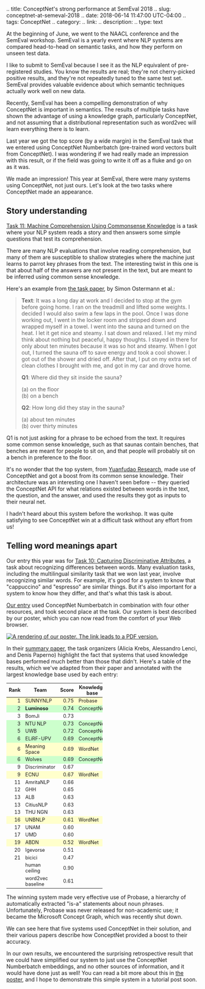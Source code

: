 .. title: ConceptNet's strong performance at SemEval 2018
.. slug: conceptnet-at-semeval-2018
.. date: 2018-06-14 11:47:00 UTC-04:00
.. tags: ConceptNet
.. category: 
.. link: 
.. description: 
.. type: text

At the beginning of June, we went to the NAACL conference and the SemEval workshop.
SemEval is a yearly event where NLP systems are compared head-to-head on semantic
tasks, and how they perform on unseen test data.

I like to submit to SemEval because I see it as the NLP equivalent of
pre-registered studies. You know the results are real; they're not
cherry-picked positive results, and they're not repeatedly tuned to the same
test set. SemEval provides valuable evidence about which semantic techniques
actually work well on new data.

Recently, SemEval has been a compelling demonstration of why ConceptNet is
important in semantics. The results of multiple tasks have shown the advantage
of using a knowledge graph, particularly ConceptNet, and not assuming that
a distributional representation such as word2vec will learn everything there
is to learn.

Last year we got the top score (by a wide margin) in the SemEval task that we
entered using ConceptNet Numberbatch (pre-trained word vectors built from
ConceptNet). I was wondering if we had really made an impression with this
result, or if the field was going to write it off as a fluke and go on as it
was.

We made an impression! This year at SemEval, there were many systems using
ConceptNet, not just ours. Let's look at the two tasks where ConceptNet made
an appearance.

## Story understanding

[Task 11: Machine Comprehension Using Commonsense Knowledge][task11-desc] is a
task where your NLP system reads a story and then answers some simple questions
that test its comprehension.

There are many NLP evaluations that involve reading comprehension, but many of
them are susceptible to shallow strategies where the machine just learns to
parrot key phrases from the text. The interesting twist in this one is that
about half of the answers are not present in the text, but are meant to be
inferred using common sense knowledge.

Here's an example from [the task paper][task11-desc], by Simon Ostermann et al.:

> **Text**: It was a long day at work and I decided to stop at the gym before
> going home.  I ran on the treadmill and lifted some weights. I decided I
> would also swim a few laps in the pool. Once I was done working out, I went
> in the locker room and stripped down and wrapped myself in a towel. I went
> into the sauna and turned on the heat. I let it get nice and steamy. I sat
> down and relaxed. I let my mind think about nothing but peaceful, happy
> thoughts. I stayed in there for only about ten minutes because it was so
> hot and steamy. When I got out, I turned the sauna off to save energy and
> took a cool shower. I got out of the shower and dried off. After that, I
> put on my extra set of clean clothes I brought with me, and got in my car
> and drove home.
> 
> **Q1**: Where did they sit inside the sauna?
>     
> (a) on the floor  
> (b) on a bench
> 
> **Q2**: How long did they stay in the sauna?
> 
> (a) about ten minutes  
> (b) over thirty minutes
 
Q1 is not just asking for a phrase to be echoed from the text. It requires some
common sense knowledge, such as that saunas contain benches, that benches are
meant for people to sit on, and that people will probably sit on a bench in
preference to the floor.

It's no wonder that the top system, from [Yuanfudao Research][yuanfudao], made
use of ConceptNet and got a boost from its common sense knowledge. Their
architecture was an interesting one I haven't seen before -- they queried the
ConceptNet API for what relations existed between words in the text, the
question, and the answer, and used the results they got as inputs to their
neural net.

I hadn't heard about this system before the workshop. It was quite satisfying
to see ConceptNet win at a difficult task without any effort from us!

[yuanfudao]: https://arxiv.org/pdf/1803.00191.pdf

## Telling word meanings apart

Our entry this year was for [Task 10: Capturing Discriminative
Attributes][task10-desc], a task about recognizing differences between words.
Many evaluation tasks, including the multilingual similarity task that we won
last year, involve recognizing similar words. For example, it's good for a system
to know that "cappuccino" and "espresso" are similar things. But it's also
important for a system to know how they differ, and that's what this task is about.

[Our entry][task10-ours] used ConceptNet Numberbatch in combination with four
other resources, and took second place at the task. Our system is best
described by our poster, which you can now read from the comfort of your Web
browser.

<a href="/2018/06/naacl2018-poster.pdf">
<img src="/2018/06/naacl2018-poster.png" alt="A rendering of our poster. The link leads to a PDF version.">
</a>

In their [summary paper][task10-desc], the task organizers (Alicia Krebs,
Alessandro Lenci, and Denis Paperno) highlight the fact that systems that
used knowledge bases performed much better than those that didn't. Here's
a table of the results, which we've adapted from their paper and annotated
with the largest knowledge base used by each entry:

<table class="table" style="width: 50%; font-size: 90%;">
<thead><tr>
<th align="right">Rank</th>
<th>Team</th>
<th align="right">Score</th>
<th>Knowledge base</th>
</tr></thead>
<tbody>
<tr style="background-color: #ffc">
<td align="right">1</td>
<td>SUNNYNLP</td>
<td align="right">0.75</td>
<td>Probase</td>
</tr>
<tr style="background-color: #cfc">
<td align="right">2</td>
<td><strong>Luminoso</strong></td>
<td align="right">0.74</td>
<td>ConceptNet</td>
</tr>
<tr>
<td align="right">3</td>
<td>BomJi</td>
<td align="right">0.73</td>
<td></td>
</tr>
<tr style="background-color: #cfc">
<td align="right">3</td>
<td>NTU NLP</td>
<td align="right">0.73</td>
<td>ConceptNet</td>
</tr>
<tr style="background-color: #cfc">
<td align="right">5</td>
<td>UWB</td>
<td align="right">0.72</td>
<td>ConceptNet</td>
</tr>
<tr style="background-color: #cfc">
<td align="right">6</td>
<td>ELiRF-UPV</td>
<td align="right">0.69</td>
<td>ConceptNet</td>
</tr>
<tr style="background-color: #ffc">
<td align="right">6</td>
<td>Meaning Space</td>
<td align="right">0.69</td>
<td>WordNet</td>
</tr>
<tr style="background-color: #cfc">
<td align="right">6</td>
<td>Wolves</td>
<td align="right">0.69</td>
<td>ConceptNet</td>
</tr>
<tr>
<td align="right">9</td>
<td>Discriminator</td>
<td align="right">0.67</td>
<td></td>
</tr>
<tr style="background-color: #ffc">
<td align="right">9</td>
<td>ECNU</td>
<td align="right">0.67</td>
<td>WordNet</td>
</tr>
<tr>
<td align="right">11</td>
<td>AmritaNLP</td>
<td align="right">0.66</td>
<td></td>
</tr>
<tr>
<td align="right">12</td>
<td>GHH</td>
<td align="right">0.65</td>
<td></td>
</tr>
<tr>
<td align="right">13</td>
<td>ALB</td>
<td align="right">0.63</td>
<td></td>
</tr>
<tr>
<td align="right">13</td>
<td>CitiusNLP</td>
<td align="right">0.63</td>
<td></td>
</tr>
<tr>
<td align="right">13</td>
<td>THU NGN</td>
<td align="right">0.63</td>
<td></td>
</tr>
<tr style="background-color: #ffc">
<td align="right">16</td>
<td>UNBNLP</td>
<td align="right">0.61</td>
<td>WordNet</td>
</tr>
<tr>
<td align="right">17</td>
<td>UNAM</td>
<td align="right">0.60</td>
<td></td>
</tr>
<tr>
<td align="right">17</td>
<td>UMD</td>
<td align="right">0.60</td>
<td></td>
</tr>
<tr style="background-color: #ffc">
<td align="right">19</td>
<td>ABDN</td>
<td align="right">0.52</td>
<td>WordNet</td>
</tr>
<tr>
<td align="right">20</td>
<td>Igevorse</td>
<td align="right">0.51</td>
<td></td>
</tr>
<tr>
<td align="right">21</td>
<td>bicici</td>
<td align="right">0.47</td>
<td></td>
</tr>
<tr>
<td align="right"></td>
<td>human ceiling</td>
<td align="right">0.90</td>
<td></td>
</tr>
<tr>
<td align="right"></td>
<td>word2vec baseline</td>
<td align="right">0.61</td>
<td></td>
</tr>
</tbody>
</table>

The winning system made very effective use of Probase, a hierarchy of
automatically extracted "is-a" statements about noun phrases. Unfortunately,
Probase was never released for non-academic use; it became the Microsoft
Concept Graph, which was recently shut down.

We can see here that five systems used ConceptNet in their solution, and their
various papers describe how ConceptNet provided a boost to their accuracy.

In our own results, we encountered the surprising retrospective result that we could have simplified our system to just
use the ConceptNet Numberbatch embeddings, and no other sources of information,
and it would have done just as well! You can read a bit more about this in
[the poster][poster], and I hope to demonstrate this
simple system in a tutorial post soon.

[poster]: /2018/06/naacl2018-poster.pdf
[task10-desc]: http://aclweb.org/anthology/S18-1117
[task10-ours]: http://aclweb.org/anthology/S18-1162
[task11-desc]: http://www.aclweb.org/anthology/S18-1119
